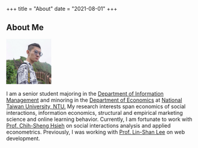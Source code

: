 +++
title = "About"
date = "2021-08-01"
+++

<!--
## About Me

I am Yu-Chieh Kuo, a student double major in the Department of Information Management and the 
Department of Mathematics at National Taiwan University, NTU.
Before I entered into NTU, I studied at Taipei Municipal ChienKuo High School, Taipei, Taiwan.

Currently I'm a college student, a part-time home tutor teaching many students, a project manager and a photographer.

## Interest

I have several interests, such as enjoying cuisines, reading, especially photography. 

I am a photojournalist, a documentary and portrait photographer, and I had been working for several
media such as [The Reporter](https://www.twreporter.org), [Running Biji](https://running.biji.co)  and [CKPC](https://www.facebook.com/CKPC.tw).
I pay a lot of attention to Taiwan social change issues and try to record them in the form of image, aiming to leave a record for contemporary Taiwan society for people caring about Taiwan
to see the change in every period.

I am also a home tutor/mentor for several elementary/junior high/senior high school students.
It's common for college students to work as a home tutor, and so do I. I put lots of effort
on teaching my student not only about courses knowledge, but also about their life, their attitude and other important things. Due to my effort, many students went to their dream school and
got good grades.

## Academic

My research interest concentrates on the field regarding the combination of technology and social science for social good, 
including Data Science, Economics, Information Management/Science and Social Computing, etc.
To improve my ability to do academic researchs, I am taking advanced courses such as Mathematics Analysic, Linear Algebra, 
Data Visualization, Microeconomics Theory and other graduate level courses. Selected courses are listed in my resume. **If you are interested in taking courses together, please contact me then we can
have a study group.**

## Others

Cuisine lover, LaTeX lover, Vim lover, Cat lover 
-->


## About Me

<img src = "/photo.jpg" width = "120" figure class = "avatar" />
<!--
{{< figure class="avatar" src="/photo.jpg" alt="photo">}}
-->

<!--<div style='text-align: justify; font-size: 16pt;'> -->
I am a senior student majoring in the [Department of Information Management](https://management.ntu.edu.tw/en/IM)
and minoring in the [Department of Economics](https://econ.ntu.edu.tw/?locale=en) 
at [National Taiwan University, NTU.](https://www.ntu.edu.tw/english/)
My research interests span economics of social interactions, 
information economics, structural and empirical marketing science and online learning behavior.
Currently, I am fortunate to work with [Prof. Chih-Sheng Hsieh](https://sites.google.com/site/chihshenghsieh/) 
on social interactions analysis and applied econometrics.
Previously, I was working with [Prof. Lin-Shan Lee](https://www.ee.ntu.edu.tw/profile1.php?teacher_id=901017)
on web development.

